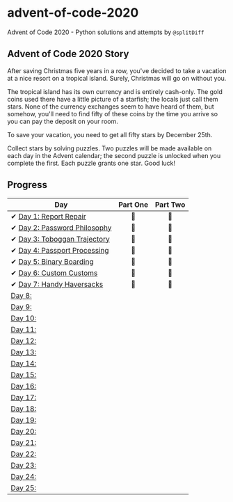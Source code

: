 # advent-of-code-2020
Advent of Code 2020 - Python solutions and attempts by `@splitDiff`

## Advent of Code 2020 Story
After saving Christmas five years in a row, you've decided to take a vacation at a nice resort on a tropical island. Surely, Christmas will go on without you.

The tropical island has its own currency and is entirely cash-only. The gold coins used there have a little picture of a starfish; the locals just call them stars. None of the currency exchanges seem to have heard of them, but somehow, you'll need to find fifty of these coins by the time you arrive so you can pay the deposit on your room.

To save your vacation, you need to get all fifty stars by December 25th.

Collect stars by solving puzzles. Two puzzles will be made available on each day in the Advent calendar; the second puzzle is unlocked when you complete the first. Each puzzle grants one star. Good luck!

## Progress

| Day  | Part One | Part Two | 
|---|:---:|:---:|
| ✔ [Day 1: Report Repair](https://github.com/splitDiff/AdventOfCode2020/tree/main/Day01)| 🌟 | 🌟 |
| ✔ [Day 2: Password Philosophy](https://github.com/splitDiff/AdventOfCode2020/tree/main/Day02)| 🌟 | 🌟 |
| ✔ [Day 3: Toboggan Trajectory](https://github.com/splitDiff/AdventOfCode2020/tree/main/Day03)| 🌟 | 🌟 |
| ✔ [Day 4: Passport Processing](https://github.com/splitDiff/AdventOfCode2020/tree/main/Day04)| 🌟 | 🌟 |
| ✔ [Day 5: Binary Boarding](https://github.com/splitDiff/AdventOfCode2020/tree/main/Day05)| 🌟 | 🌟 |
| ✔ [Day 6: Custom Customs](https://github.com/splitDiff/AdventOfCode2020/tree/main/Day06)| 🌟 | 🌟 |
| ✔ [Day 7: Handy Haversacks](https://github.com/splitDiff/AdventOfCode2020/tree/main/Day07)| 🌟 | 🌟 |
| [Day 8: ]()| | |
| [Day 9: ]()| | |
| [Day 10: ]()| | |
| [Day 11: ]()| | |
| [Day 12: ]()| | |
| [Day 13: ]()| | |
| [Day 14: ]()| | |
| [Day 15: ]()| | |
| [Day 16: ]()| | |
| [Day 17: ]()| | |
| [Day 18: ]()| | |
| [Day 19: ]()| | |
| [Day 20: ]()| | |
| [Day 21: ]()| | |
| [Day 22: ]()| | |
| [Day 23: ]()| | |
| [Day 24: ]()| | |
| [Day 25: ]()| | |

